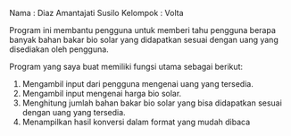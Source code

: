 Nama : Diaz Amantajati Susilo
Kelompok : Volta

Program ini membantu pengguna untuk memberi tahu pengguna berapa banyak bahan bakar bio solar yang didapatkan sesuai dengan uang yang disediakan oleh pengguna.

Program yang saya buat memiliki fungsi utama sebagai berikut:
1.	Mengambil input dari pengguna mengenai uang yang tersedia.
2.	Mengambil input mengenai harga bio solar.
3.	Menghitung jumlah bahan bakar bio solar yang bisa didapatkan sesuai dengan uang yang tersedia.
4.	Menampilkan hasil konversi dalam format yang mudah dibaca

